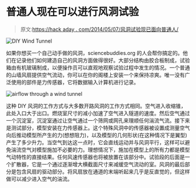 # 普通人现在可以进行风洞试验

> 原文:[https://hack aday . com/2014/05/07/风洞试验现已面向普通人/](https://hackaday.com/2014/05/07/wind-tunnel-testing-now-available-to-the-common-man/)

![DIY Wind Tunnel](../Images/b8041c5f4317b09febf7a66016cdd30d.png)

如果你想买一个自己动手做的风洞，sciencebuddies.org 的人会帮你搞定的。他们在记录他们如何建造自己的风洞方面做得很好。大部分结构由胶合板制成，试验箱由有机玻璃制成，以便操作员可以直观地观察试验过程中发生的情况。一个普通的山墙风扇提供空气流动，你可以在你的阁楼上安装一个来保持凉爽。唯一没有广泛使用的部件是力传感器，它将数据输入计算机进行记录。

![airflow through a wind tunnel](../Images/accb5652c14beeb395ed19b0b6d8bca6.png)

这种 DIY 风洞的工作方式与大多数开路风洞的工作方式相同。空气进入收缩锥，此处入口大于出口。燃烧室尺寸的减小加速了空气进入隧道的速度。然后空气通过一个沉淀室，沉淀室通过让空气通过一个筛网或网孔来理顺任何湍流气流。接下来是测试部分，模型安装在力传感器上。这个特殊风洞中的传感器被设置成测量空气向后推动模型所产生的力(想想阻力)，以及模型的几何形状(在这种情况下是翼型)产生了多少升力。当空气到达这一点时，它会直线运动并与风洞平行，这样可以避免湍流空气对模型施加不必要的力。理想情况下，施加在模型上的所有力都是模型气动特性的直接结果。任何风速传感器也将被放置在该部分中。试验段的后面是一个扩散器，它是一个通过逐渐增大横截面尺寸来减缓空气流动的室。风洞的最后部分是包含风扇的驱动部分。将风扇放在通道的末端听起来几乎是反直觉的，但这样做可以减少进入空气的湍流。